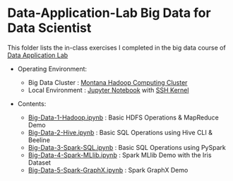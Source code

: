 # Data-Application-Lab Big Data for Data Scientist

This folder lists the in-class exercises I completed in the big data course of <a href="https://www.dataapplab.com/">Data Application Lab</a>

* Operating Environment:
   * Big Data Cluster : <a href="https://montana.dataapplab.com/">Montana Hadoop Computing Cluster</a>
   * Local Environment : <a href="https://jupyter.org/">Jupyter Notebook</a> with <a href="https://github.com/NII-cloud-operation/sshkernel">SSH Kernel</a>

* Contents:
   * <a href="https://github.com/smartzdp/Data-Application-Lab/blob/master/Data%20Scientist%20Bootcamp/Big%20Data%20for%20Data%20Scientist/Big-Data-1-Hadoop.ipynb">Big-Data-1-Hadoop.ipynb</a> : Basic HDFS Operations & MapReduce Demo
   * <a href="https://github.com/smartzdp/Data-Application-Lab/blob/master/Data%20Scientist%20Bootcamp/Big%20Data%20for%20Data%20Scientist/Big-Data-2-Hive.ipynb">Big-Data-2-Hive.ipynb</a> : Basic SQL Operations using Hive CLI & Beeline
   * <a href="https://github.com/smartzdp/Data-Application-Lab/blob/master/Data%20Scientist%20Bootcamp/Big%20Data%20for%20Data%20Scientist/Big-Data-3-Spark-SQL.ipynb">Big-Data-3-Spark-SQL.ipynb</a> : Basic SQL Operations using PySpark
   * <a href="https://github.com/smartzdp/Data-Application-Lab/blob/master/Data%20Scientist%20Bootcamp/Big%20Data%20for%20Data%20Scientist/Big-Data-4-Spark-MLlib.ipynb">Big-Data-4-Spark-MLlib.ipynb</a> : Spark MLlib Demo with the Iris Dataset
   * <a href="https://github.com/smartzdp/Data-Application-Lab/blob/master/Data%20Scientist%20Bootcamp/Big%20Data%20for%20Data%20Scientist/Big-Data-5-Spark-GraphX.ipynb">Big-Data-5-Spark-GraphX.ipynb</a> : Spark GraphX Demo
